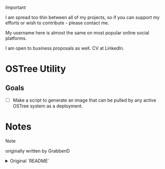 > [!IMPORTANT]
> I am spread too thin between all of my projects, so if you can support my efforts or wish to contribute - please contact me.
>
> My username here is almost the same on most popular online social platforms.
>
> I am open to business proposals as well. CV at LinkedIn.

# OSTree Utility

## Goals

+ [ ] Make a script to generate an image that can be pulled by any active OSTree system as a deployment.

# Notes

> [!NOTE]
> originally written by GrabbenD
> <details>
> 	<summary>Original `README`</summary>
> 
> ## OSTree in Arch Linux using Podman
> 
> Massive shout-out to [M1cha](https://github.com/M1cha/) for making this possible ([M1cha/archlinux-ostree](https://github.com/M1cha/archlinux-ostree)).
> 
> ### Overview
> 
> This is a helper script which aids in curating your own setup by demonstrating how to:
> 1. Build an immutable OSTree image by using rootfs from a Podman Containerfile.
> 2. Partition and prepare UEFI/GPT disks for a minimal OSTree host system.
> 3. Generate OSTree repository in a empty filesystem.
> 4. Integrate OSTree with GRUB2 bootloader.
> 5. Upgrade an existing OSTree repository with a new rootfs image.
> 
> ### Disk structure
> 
> ```console
> /
> ├── boot
> │   └── efi
> └── ostree
>     ├── deploy
>     │   └── archlinux
>     └── repo
>         ├── config
>         ├── extensions
>         ├── objects
>         ├── refs
>         ├── state
>         └── tmp
> ```
> 
> ### Persistence
> 
> Everything is deleted between deployments **except** for:
> - `/dev` partitions which OSTree does not reside on are untouched.
> - `/etc` only if `--merge` option is specified.
> - `/home` is symlinked to `/var/home` (see below).
> - `/var` data here is mounted from `/ostree/deploy/archlinux/var` to avoid duplication.
> 
> Notes:
> - `/var/cache/podman` is populated _only_ after the first deployment (to avoid including old data from the build machine), this speeds up consecutive builds.
> - `/var/lib/containers` same as above but for Podman layers and images. Base images are updated automatically during `upgrade` command.
> 
> ### Technology stack
> 
> - OSTree
> - Podman with CRUN and Native-Overlayfs
> - GRUB2
> - XFS _(not required)_
> 
> ### Motivation
> 
> My vision is to build a secure and minimal base system which is resilient against breakage and provides setup automation to reduce the burden of doing manual tasks. This can be achieved by:
> 
> - Git.
> - Read-only system files.
> - Restore points.
> - Automatic deployment, installation & configuration.
> - Using only required components like kernel/firmware/driver, microcode and GGC in the base.
> - Doing the rest in temporary namespaces such as Podman.
> 
> ### Goal
> 
> - Reproducible deployments.
> - Versioned rollbacks.
> - Immutable filesystem.
> - Distribution agnostic toolset.
> - Configuration management.
> - Rootfs creation via containers.
> - Each deployment does a factory reset of system's configuration _(unless overridden)_.
> 
> ### Similar projects
> 
> - **[Elemental Toolkit](https://github.com/rancher/elemental-toolkit)**
> - **[KairOS](https://github.com/kairos-io/kairos)**
> - **[BootC](https://github.com/containers/bootc)**
> - [NixOS](https://nixos.org)
> - [ABRoot](https://github.com/Vanilla-OS/ABRoot)
> - [Transactional Update + BTRFS snapshots](https://microos.opensuse.org)
> - [AshOS](https://github.com/ashos/ashos)
> - [LinuxKit](https://github.com/linuxkit/linuxkit)
> 
> ## Usage
> 
> 1. **Boot into any Arch Linux system:**
> 
>    For instance, using a live CD/USB ISO image from: [Arch Linux Downloads](https://archlinux.org/download).
> 
> 2. **Clone this repository:**
> 
>    ```console
>    $ sudo pacman -Sy git
>    $ git clone https://github.com/GrabbenD/ostree-utility.git && cd ostree-utility
>    ```
> 
> 3. **Find `ID-LINK` for installation device where OSTree image will be deployed:**
> 
>    ```console
>    $ lsblk -o NAME,TYPE,FSTYPE,MODEL,ID-LINK,SIZE,MOUNTPOINTS,LABEL
>    NAME   TYPE FSTYPE MODEL        ID-LINK                                        SIZE MOUNTPOINTS LABEL
>    sdb    disk        Virtual Disk scsi-360022480c22be84f8a61b39bbaed612f         300G
>    ├─sdb1 part vfat                scsi-360022480c22be84f8a61b39bbaed612f-part1   256M             SYS_BOOT
>    ├─sdb2 part xfs                 scsi-360022480c22be84f8a61b39bbaed612f-part2  24.7G             SYS_ROOT
>    └─sdb3 part xfs                 scsi-360022480c22be84f8a61b39bbaed612f-part3   275G             SYS_HOME
>    ```
> 
> 4. **Perform a takeover installation:**
> 
>    **⚠️ WARNING ⚠️**
> 
>    `ostree.sh` is destructive and has no prompts while partitioning the specified disk, **proceed with caution**:
> 
>    ```console
>    $ chmod +x ostree.sh
>    $ sudo ./ostree.sh install --dev scsi-360022480c22be84f8a61b39bbaed612f
>    ```
> 
>    ⚙️ Update your BIOS boot order to access the installation.
> 
>    💡 Default login is: `root` / `ostree`
> 
>    💡 Use different Containerfile(s) with `--file FILE1:TAG1,FILE2:TAG2` option
> 
> 5. **Upgrade an existing installation:**
> 
>    While booted into a OSTree system, use:
> 
>    ```console
>    $ sudo ./ostree.sh upgrade
>    ```
> 
>    💡 Use `--merge` option to preserve contents of `/etc`
> 
> 6. **Revert to previous commit:**
> 
>    To undo the latest deployment _(0)_; boot into the previous configuration _(1)_ and execute:
> 
>    ```console
>    $ sudo ./ostree.sh revert
>    ```
> 
> ## Tips
> 
> ### Read-only
> 
> This attribute can be temporarily removed with Overlay filesystem which allows you to modify read-only paths without persisting the changes:
> 
> ```console
> $ ostree admin unlock
> ```
> 
> ### Outdated repository cache
> 
> > `error: failed retrieving file '{name}.pkg.tar.zst' from {source} : The requested URL returned error: 404`
> 
> Your persistent cache is out of sync with upstream, this can be resolved with:
> 
> ```console
> $ ./ostree.sh upgrade --no-podman-cache
> ```
> </details>

